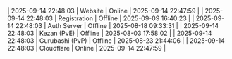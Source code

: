 | 2025-09-14 22:48:03 | Website | Online | 2025-09-14 22:47:59 |
| 2025-09-14 22:48:03 | Registration | Offline | 2025-09-09 16:40:23 |
| 2025-09-14 22:48:03 | Auth Server | Offline | 2025-08-18 09:33:31 |
| 2025-09-14 22:48:03 | Kezan (PvE) | Offline | 2025-08-03 17:58:02 |
| 2025-09-14 22:48:03 | Gurubashi (PvP) | Offline | 2025-08-23 21:44:06 |
| 2025-09-14 22:48:03 | Cloudflare | Online | 2025-09-14 22:47:59 |
